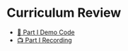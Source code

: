 # Curriculum Review

- [👾 Part I Demo Code](fullstack-demo-part-1)
- [📺 Part I Recording](https://youtu.be/fIS6QpW_LEw)
